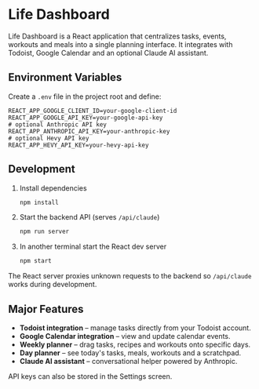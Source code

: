 # Life Dashboard

Life Dashboard is a React application that centralizes tasks, events, workouts and meals into a single planning interface. It integrates with Todoist, Google Calendar and an optional Claude AI assistant.

## Environment Variables

Create a `.env` file in the project root and define:

```
REACT_APP_GOOGLE_CLIENT_ID=your-google-client-id
REACT_APP_GOOGLE_API_KEY=your-google-api-key
# optional Anthropic API key
REACT_APP_ANTHROPIC_API_KEY=your-anthropic-key
# optional Hevy API key
REACT_APP_HEVY_API_KEY=your-hevy-api-key
```

## Development

1. Install dependencies
   ```bash
   npm install
   ```
2. Start the backend API (serves `/api/claude`)
   ```bash
   npm run server
   ```
3. In another terminal start the React dev server
   ```bash
   npm start
   ```

The React server proxies unknown requests to the backend so `/api/claude` works during development.

## Major Features

- **Todoist integration** – manage tasks directly from your Todoist account.
- **Google Calendar integration** – view and update calendar events.
- **Weekly planner** – drag tasks, recipes and workouts onto specific days.
- **Day planner** – see today's tasks, meals, workouts and a scratchpad.
- **Claude AI assistant** – conversational helper powered by Anthropic.

API keys can also be stored in the Settings screen.
